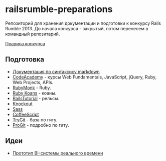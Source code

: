 railsrumble-preparations
=======================

Репозиторий для хранения документации и подготовки к конкурсу Rails Rumble 2013. До начала конкурса - закрытый, потом перенесем в командный репозитарий.

[Правила конкурса](http://railsrumble.com/)

Подготовка
-----------

- [Документация по синтаксису markdown](http://daringfireball.net/projects/markdown/syntax)
- [CodeAcademy](http://www.codecademy.com/) - курсы Web Fundamentals, JavaScript, jQuery, Ruby, Web Projects, APIs.
- [RubyMonk](http://rubymonk.com/) - Ruby.
- [Ruby Koans](http://rubykoans.com/) - коаны.
- [RailsTutorial](http://railstutorial.ru/chapters/beginning) - рельсы.
- [Knockout](http://knockoutjs.com/)
- [Sass](http://sass-lang.com/)
- [CoffeeScript](http://coffeescript.org/)
- [TryGit](http://try.github.io/) - база по гиту.
- [ProGit](http://git-scm.com/book) - подробно по гиту.

Идеи
----

- [Прототип BI-системы реального времени](bi.md)
